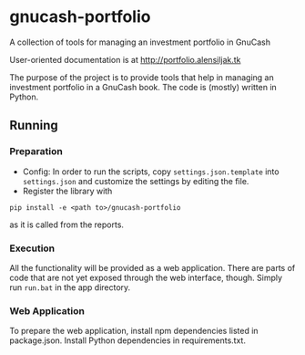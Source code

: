 # gnucash-portfolio
A collection of tools for managing an investment portfolio in GnuCash

User-oriented documentation is at http://portfolio.alensiljak.tk

The purpose of the project is to provide tools that help in managing an investment portfolio in a GnuCash book.
The code is (mostly) written in Python.

## Running

### Preparation

- Config: In order to run the scripts, copy `settings.json.template` into `settings.json` and customize the settings by editing the file.
- Register the library with 
```
pip install -e <path to>/gnucash-portfolio
```
as it is called from the reports.

### Execution

All the functionality will be provided as a web application. There are parts of code that are not yet exposed through the web interface, though.
Simply run `run.bat` in the app directory.

### Web Application

To prepare the web application, install npm dependencies listed in package.json.
Install Python dependencies in requirements.txt.